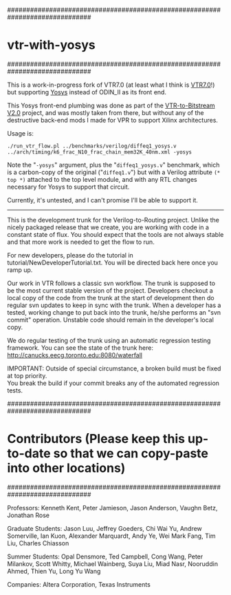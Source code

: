 ##############################################################################
# vtr-with-yosys
##############################################################################

This is a work-in-progress fork of VTR7.0 (at least what I think is [VTR7.0](https://github.com/eddiehung/vtr-with-yosys/releases/tag/vtr-7-i-think)!)
but supporting [Yosys](https://github.com/cliffordwolf/yosys) instead of ODIN_II as its front end.

This Yosys front-end plumbing was done as part of the [VTR-to-Bitstream V2.0](http://eddiehung.github.io/vtb.html) 
project, and was mostly taken from there, but without any of the destructive 
back-end mods I made for VPR to support Xilinx architectures.

Usage is:

```
./run_vtr_flow.pl ../benchmarks/verilog/diffeq1_yosys.v ../arch/timing/k6_frac_N10_frac_chain_mem32K_40nm.xml -yosys
```

Note the "`-yosys`" argument, plus the "`diffeq1_yosys.v`" benchmark, which is a
carbon-copy of the original ("`diffeq1.v`") but with a Verilog attribute `(* top *)`
attached to the top level module, and with any RTL changes necessary for Yosys
to support that circuit.

Currently, it's untested, and I can't promise I'll be able to support it.

---

This is the development trunk for the Verilog-to-Routing project.  Unlike the 
nicely packaged release that we create, you are working with code in a constant 
state of flux.  You should expect that the tools are not always stable and that 
more work is needed to get the flow to run.

For new developers, please do the tutorial in tutorial/NewDeveloperTutorial.txt.  You
will be directed back here once you ramp up.

Our work in VTR follows a classic svn workflow.  The trunk is supposed to be the 
most current stable version of the project.  Developers checkout a local copy of the code from the 
trunk at the start of development then do regular svn updates to keep in sync 
with the trunk.  When a developer has a tested, working change to put back into 
the trunk, he/she performs an "svn commit" operation.  Unstable code should
remain in the developer's local copy.

We do regular testing of the trunk using an automatic regression testing framework.  You
can see the state of the trunk here: http://canucks.eecg.toronto.edu:8080/waterfall

IMPORTANT:  Outside of special circumstance, a broken build must be fixed at top priority.  
You break the build if your commit breaks any of the automated regression tests.



##############################################################################
# Contributors (Please keep this up-to-date so that we can copy-paste into other locations)
##############################################################################

Professors: Kenneth Kent, Peter Jamieson, Jason Anderson, Vaughn Betz, Jonathan Rose

Graduate Students: Jason Luu, Jeffrey Goeders, Chi Wai Yu, Andrew Somerville, 
Ian Kuon, Alexander Marquardt, Andy Ye, Wei Mark Fang, Tim Liu, Charles Chiasson

Summer Students: Opal Densmore, Ted Campbell, Cong Wang, Peter Milankov, Scott Whitty, Michael Wainberg,
Suya Liu, Miad Nasr, Nooruddin Ahmed, Thien Yu, Long Yu Wang

Companies: Altera Corporation, Texas Instruments


